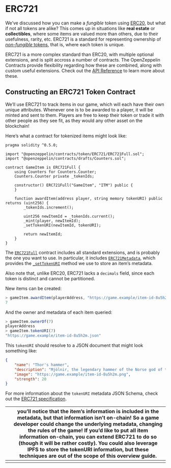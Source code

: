 # ERC721

We’ve discussed how you can make a *fungible* token using [ERC20](https://docs.openzeppelin.com/contracts/2.x/erc20), but what if not all tokens are alike? This comes up in situations like **real estate** or **collectibles**, where some items are valued more than others, due to their usefulness, rarity, etc. ERC721 is a standard for representing ownership of [*non-fungible* tokens](https://docs.openzeppelin.com/contracts/2.x/tokens#different-kinds-of-tokens), that is, where each token is unique.

ERC721 is a more complex standard than ERC20, with multiple optional extensions, and is split accross a number of contracts. The OpenZeppelin Contracts provide flexibility regarding how these are combined, along with custom useful extensions. Check out the [API Reference](https://docs.openzeppelin.com/contracts/2.x/api/token/erc721) to learn more about these.

## Constructing an ERC721 Token Contract

We’ll use ERC721 to track items in our game, which will each have their own unique attributes. Whenever one is to be awarded to a player, it will be minted and sent to them. Players are free to keep their token or trade it with other people as they see fit, as they would any other asset on the blockchain!

Here’s what a contract for tokenized items might look like:

```solidity
pragma solidity ^0.5.0;

import "@openzeppelin/contracts/token/ERC721/ERC721Full.sol";
import "@openzeppelin/contracts/drafts/Counters.sol";

contract GameItem is ERC721Full {
    using Counters for Counters.Counter;
    Counters.Counter private _tokenIds;

    constructor() ERC721Full("GameItem", "ITM") public {
    }

    function awardItem(address player, string memory tokenURI) public returns (uint256) {
        _tokenIds.increment();

        uint256 newItemId = _tokenIds.current();
        _mint(player, newItemId);
        _setTokenURI(newItemId, tokenURI);

        return newItemId;
    }
}
```

The [`ERC721Full`](https://docs.openzeppelin.com/contracts/2.x/api/token/erc721#ERC721Full) contract includes all standard extensions, and is probably the one you want to use. In particular, it includes [`ERC721Metadata`](https://docs.openzeppelin.com/contracts/2.x/api/token/erc721#ERC721Metadata), which provides the [`_setTokenURI`](https://docs.openzeppelin.com/contracts/2.x/api/token/erc721#ERC721Metadata-_setTokenURI-uint256-string-) method we use to store an item’s metadata.

Also note that, unlike ERC20, ERC721 lacks a `decimals` field, since each token is distinct and cannot be partitioned.

New items can be created:

```javascript
> gameItem.awardItem(playerAddress, "https://game.example/item-id-8u5h2m.json")
7
```

And the owner and metadata of each item queried:

```javascript
> gameItem.ownerOf(7)
playerAddress
> gameItem.tokenURI(7)
"https://game.example/item-id-8u5h2m.json"
```

This `tokenURI` should resolve to a JSON document that might look something like:

```json
{
    "name": "Thor's hammer",
    "description": "Mjölnir, the legendary hammer of the Norse god of thunder.",
    "image": "https://game.example/item-id-8u5h2m.png",
    "strength": 20
}
```

For more information about the `tokenURI` metadata JSON Schema, check out the [ERC721 specification](https://eips.ethereum.org/EIPS/eip-721).

|      | you’ll notice that the item’s information is included in the metadata, but that information isn’t on-chain! So a game developer could change the underlying metadata, changing the rules of the game! If you’d like to put all item information on-chain, you can extend ERC721 to do so (though it will be rather costly). You could also leverage IPFS to store the tokenURI information, but these techniques are out of the scope of this overview guide. |
| ---- | ------------------------------------------------------------ |
|      |                                                              |